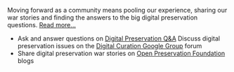 Moving forward as a community means pooling our experience, sharing our war stories and finding the answers to the big digital preservation questions. [Read more...](explore_main.md)

* Ask and answer questions on [Digital Preservation Q&A](http://qanda.digipres.org/)
Discuss digital preservation issues on the [Digital Curation Google Group](https://groups.google.com/forum/forum/digital-curation) forum
* Share digital preservation war stories on [Open Preservation Foundation](http://openplanetsfoundation.org/) blogs
